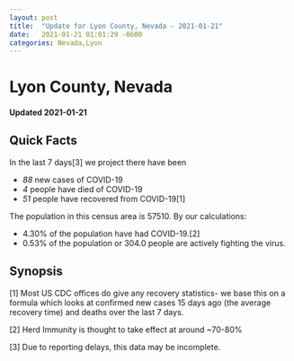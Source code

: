 ```yaml
---
layout: post
title:  "Update for Lyon County, Nevada - 2021-01-21"
date:   2021-01-21 01:01:29 -0600
categories: Nevada,Lyon
---
```


# Lyon County, Nevada
#### Updated 2021-01-21

## Quick Facts

In the last 7 days[3] we project there have been
- *88* new cases of COVID-19
- *4* people have died of COVID-19
- *51* people have recovered from COVID-19[1]

The population in this census area is 57510. By our calculations:
- 4.30% of the population have had COVID-19.[2]
- 0.53% of the population or 304.0 people are actively fighting the virus.

## Synopsis




[1] Most US CDC offices do give any recovery statistics- we base this on a formula which looks at confirmed new cases
15 days ago (the average recovery time) and deaths over the last 7 days.

[2] Herd Immunity is thought to take effect at around ~70-80%

[3] Due to reporting delays, this data may be incomplete.
 
    
